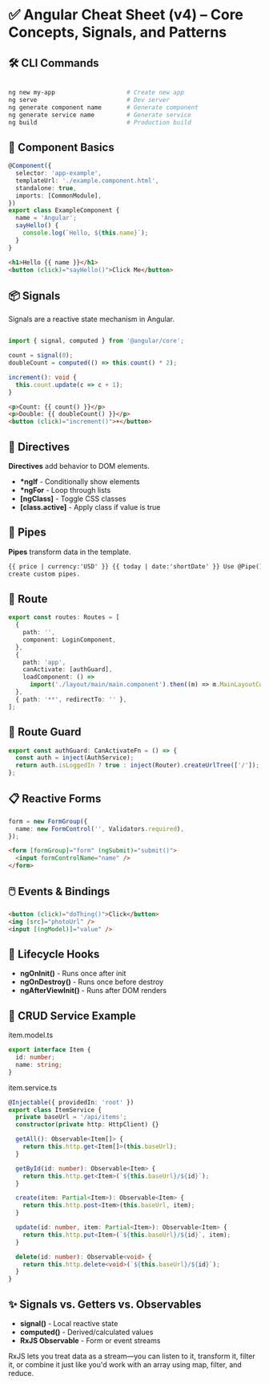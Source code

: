 # ✅ Angular Cheat Sheet (v4) – Core Concepts, Signals, and Patterns

## 🛠️ CLI Commands

```sh

ng new my-app                    # Create new app
ng serve                         # Dev server
ng generate component name       # Generate component
ng generate service name         # Generate service
ng build                         # Production build
```

## 🧱 Component Basics

```ts
@Component({
  selector: 'app-example',
  templateUrl: './example.component.html',
  standalone: true,
  imports: [CommonModule],
})
export class ExampleComponent {
  name = 'Angular';
  sayHello() {
    console.log(`Hello, ${this.name}`);
  }
}
```

```html
<h1>Hello {{ name }}</h1>
<button (click)="sayHello()">Click Me</button>
```

## 📦 Signals

Signals are a reactive state mechanism in Angular.

```ts

import { signal, computed } from '@angular/core';

count = signal(0);
doubleCount = computed(() => this.count() * 2);

increment(): void {
  this.count.update(c => c + 1);
}
```

```html
<p>Count: {{ count() }}</p>
<p>Double: {{ doubleCount() }}</p>
<button (click)="increment()">+</button>
```

## 🧩 Directives

**Directives** add behavior to DOM elements.

- **\*ngIf** - Conditionally show elements
- **\*ngFor** - Loop through lists
- **[ngClass]** - Toggle CSS classes
- **[class.active]** - Apply class if value is true

## 🧪 Pipes

**Pipes** transform data in the template.

```html
{{ price | currency:'USD' }} {{ today | date:'shortDate' }} Use @Pipe() to
create custom pipes.
```

## 📍 Route

```ts
export const routes: Routes = [
  {
    path: '',
    component: LoginComponent,
  },
  {
    path: 'app',
    canActivate: [authGuard],
    loadComponent: () =>
      import('./layout/main/main.component').then((m) => m.MainLayoutComponent),
  },
  { path: '**', redirectTo: '' },
];
```

## 🔐 Route Guard

```ts
export const authGuard: CanActivateFn = () => {
  const auth = inject(AuthService);
  return auth.isLoggedIn ? true : inject(Router).createUrlTree(['/']);
};
```

## 📋 Reactive Forms

```ts
form = new FormGroup({
  name: new FormControl('', Validators.required),
});
```

```html
<form [formGroup]="form" (ngSubmit)="submit()">
  <input formControlName="name" />
</form>
```

## 🖱️ Events & Bindings

```html
<button (click)="doThing()">Click</button>
<img [src]="photoUrl" />
<input [(ngModel)]="value" />
```

## 🧠 Lifecycle Hooks

- **ngOnInit()** - Runs once after init
- **ngOnDestroy()** - Runs once before destroy
- **ngAfterViewInit()** - Runs after DOM renders

## 🔧 CRUD Service Example

item.model.ts

```ts
export interface Item {
  id: number;
  name: string;
}
```

item.service.ts

```ts
@Injectable({ providedIn: 'root' })
export class ItemService {
  private baseUrl = '/api/items';
  constructor(private http: HttpClient) {}

  getAll(): Observable<Item[]> {
    return this.http.get<Item[]>(this.baseUrl);
  }

  getById(id: number): Observable<Item> {
    return this.http.get<Item>(`${this.baseUrl}/${id}`);
  }

  create(item: Partial<Item>): Observable<Item> {
    return this.http.post<Item>(this.baseUrl, item);
  }

  update(id: number, item: Partial<Item>): Observable<Item> {
    return this.http.put<Item>(`${this.baseUrl}/${id}`, item);
  }

  delete(id: number): Observable<void> {
    return this.http.delete<void>(`${this.baseUrl}/${id}`);
  }
}
```

## ✨ Signals vs. Getters vs. Observables

- **signal()** - Local reactive state
- **computed()** - Derived/calculated values
- **RxJS Observable** - Form or event streams

RxJS lets you treat data as a stream—you can listen to it, transform it, filter it, or combine it just like you'd work with an array using map, filter, and reduce.
